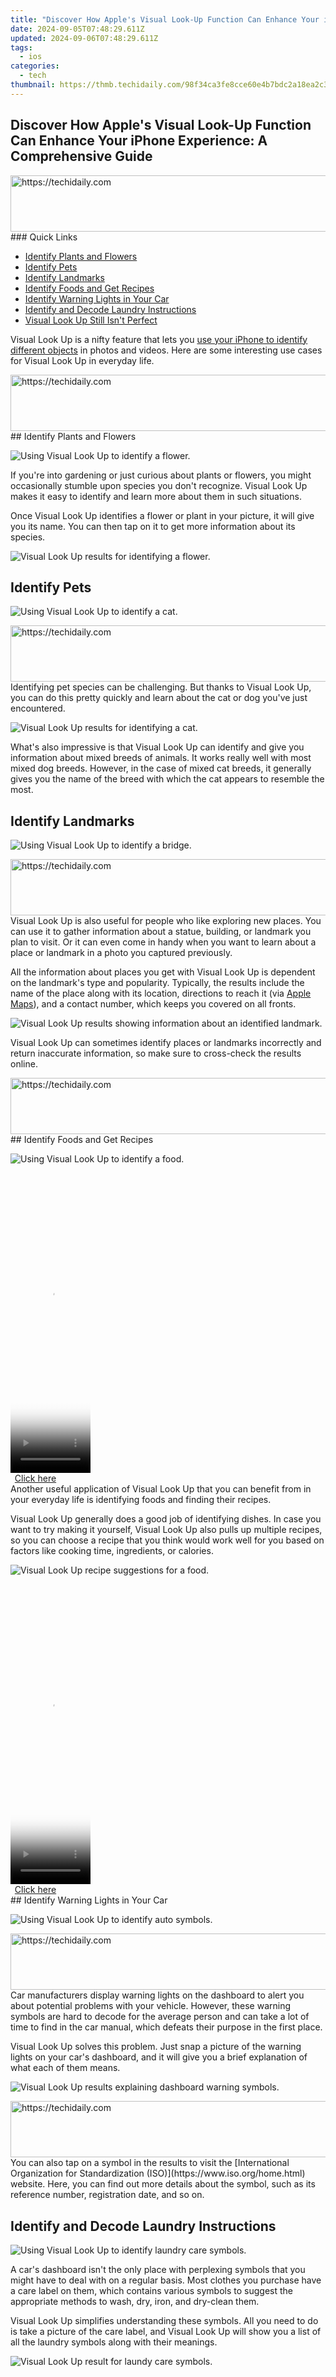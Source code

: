 ```yaml
---
title: "Discover How Apple's Visual Look-Up Function Can Enhance Your iPhone Experience: A Comprehensive Guide"
date: 2024-09-05T07:48:29.611Z
updated: 2024-09-06T07:48:29.611Z
tags:
  - ios
categories:
  - tech
thumbnail: https://thmb.techidaily.com/98f34ca3fe8cce60e4b7bdc2a18ea2c36cd4a116d1b350a14d170a43db0a71bd.jpg
---
```


## Discover How Apple's Visual Look-Up Function Can Enhance Your iPhone Experience: A Comprehensive Guide

<!-- affiliate ads begin -->
<a href="https://appsumo.8odi.net/c/5597632/2043597/7443" target="_top" id="2043597">
  <img src="//a.impactradius-go.com/display-ad/7443-2043597" border="0" alt="https://techidaily.com" width="728" height="90"/>
</a>
<img height="0" width="0" src="https://appsumo.8odi.net/i/5597632/2043597/7443" style="position:absolute;visibility:hidden;" border="0" />
<!-- affiliate ads end -->
### Quick Links

* [Identify Plants and Flowers](https://extra-lessons.techidaily.com/photobooth-recording-stalls-whats-goin-on/)
* [Identify Pets](https://phone-solutions.techidaily.com/5-ways-to-reset-vivo-y100-without-volume-buttons-drfone-by-drfone-reset-android-reset-android/)
* [Identify Landmarks](https://youtube-tips.techidaily.com/ed-quantifiable-quirks-yearly-graphed-tidbits-from-yt-2017-for-2024/)
* [Identify Foods and Get Recipes](https://screen-sharing-recording.techidaily.com/new-gaming-videography-101-the-ultimate-guide-to-recording-for-2024/)
* [Identify Warning Lights in Your Car](https://android-location.techidaily.com/in-2024-3-effective-methods-to-fake-gps-location-on-android-for-your-oppo-find-n3-flip-drfone-by-drfone-virtual/)
* [Identify and Decode Laundry Instructions](https://activate-lock.techidaily.com/the-10-best-tools-to-bypass-icloud-activation-lock-on-apple-iphone-11-pro-you-should-try-out-by-drfone-ios/)
* [Visual Look Up Still Isn't Perfect](https://buynow-marvelous.techidaily.com/how-the-google-wireless-nest-doorbell-perform-evaluating-battery-powered-versions/)

 Visual Look Up is a nifty feature that lets you [use your iPhone to identify different objects](https://fox-links.techidaily.com/in-2024-speedy-streams-start-here-snapchat-for-starters/) in photos and videos. Here are some interesting use cases for Visual Look Up in everyday life.

<!-- affiliate ads begin -->
<a href="https://aligracehair.sjv.io/c/5597632/1925489/19272" target="_top" id="1925489">
  <img src="//a.impactradius-go.com/display-ad/19272-1925489" border="0" alt="https://techidaily.com" width="728" height="90"/>
</a>
<img height="0" width="0" src="https://aligracehair.sjv.io/i/5597632/1925489/19272" style="position:absolute;visibility:hidden;" border="0" />
<!-- affiliate ads end -->
##  Identify Plants and Flowers

![Using Visual Look Up to identify a flower.](https://static1.howtogeekimages.com/wordpress/wp-content/uploads/2023/11/visual-look-up-use-cases-on-iphone-1-1.jpg) 

 If you're into gardening or just curious about plants or flowers, you might occasionally stumble upon species you don't recognize. Visual Look Up makes it easy to identify and learn more about them in such situations.

 Once Visual Look Up identifies a flower or plant in your picture, it will give you its name. You can then tap on it to get more information about its species.

![Visual Look Up results for identifying a flower.](https://static1.howtogeekimages.com/wordpress/wp-content/uploads/2023/11/visual-look-up-use-cases-on-iphone-2-1.jpg) 

##  Identify Pets

![Using Visual Look Up to identify a cat.](https://static1.howtogeekimages.com/wordpress/wp-content/uploads/2023/11/visual-look-up-use-cases-on-iphone-5-1.jpg) 

<!-- affiliate ads begin -->
<a href="https://dhgate.sjv.io/c/5597632/1172027/12108" target="_top" id="1172027">
  <img src="//a.impactradius-go.com/display-ad/12108-1172027" border="0" alt="https://techidaily.com" width="728" height="90"/>
</a>
<img height="0" width="0" src="https://dhgate.sjv.io/i/5597632/1172027/12108" style="position:absolute;visibility:hidden;" border="0" />
<!-- affiliate ads end -->
 Identifying pet species can be challenging. But thanks to Visual Look Up, you can do this pretty quickly and learn about the cat or dog you've just encountered.

![Visual Look Up results for identifying a cat.](https://static1.howtogeekimages.com/wordpress/wp-content/uploads/2023/11/visual-look-up-use-cases-on-iphone-6-1.jpg) 

 What's also impressive is that Visual Look Up can identify and give you information about mixed breeds of animals. It works really well with most mixed dog breeds. However, in the case of mixed cat breeds, it generally gives you the name of the breed with which the cat appears to resemble the most.

##  Identify Landmarks

![Using Visual Look Up to identify a bridge.](https://static1.howtogeekimages.com/wordpress/wp-content/uploads/2023/11/visual-look-up-use-cases-on-iphone-9-1.jpg) 

<!-- affiliate ads begin -->
<a href="https://imp.i357552.net/c/5597632/1001453/11832" target="_top" id="1001453">
  <img src="//a.impactradius-go.com/display-ad/11832-1001453" border="0" alt="https://techidaily.com" width="728" height="90"/>
</a>
<img height="0" width="0" src="https://imp.i357552.net/i/5597632/1001453/11832" style="position:absolute;visibility:hidden;" border="0" />
<!-- affiliate ads end -->
 Visual Look Up is also useful for people who like exploring new places. You can use it to gather information about a statue, building, or landmark you plan to visit. Or it can even come in handy when you want to learn about a place or landmark in a photo you captured previously.

 All the information about places you get with Visual Look Up is dependent on the landmark's type and popularity. Typically, the results include the name of the place along with its location, directions to reach it (via [Apple Maps](https://video-screen-grab.techidaily.com/new-tech-savvy-gaming-windows-10-video-capture-tactics-for-2024/)), and a contact number, which keeps you covered on all fronts.

![Visual Look Up results showing information about an identified landmark.](https://static1.howtogeekimages.com/wordpress/wp-content/uploads/2023/11/visual-look-up-use-cases-on-iphone-10-1.jpg) 

 Visual Look Up can sometimes identify places or landmarks incorrectly and return inaccurate information, so make sure to cross-check the results online.

<!-- affiliate ads begin -->
<a href="https://imp.i110150.net/c/5597632/924297/11305" target="_top" id="924297">
  <img src="//a.impactradius-go.com/display-ad/11305-924297" border="0" alt="https://techidaily.com" width="728" height="90"/>
</a>
<img height="0" width="0" src="https://imp.i110150.net/i/5597632/924297/11305" style="position:absolute;visibility:hidden;" border="0" />
<!-- affiliate ads end -->
##  Identify Foods and Get Recipes

![Using Visual Look Up to identify a food.](https://static1.howtogeekimages.com/wordpress/wp-content/uploads/2023/11/visual-look-up-use-cases-on-iphone-7-1.jpg) 

<!-- affiliate ads begin -->
<span id="1977006">
					<video width="128" height="480" style="cursor:pointer"
           poster="//a.impactradius-go.com/display-clicktoplayimage/1977006.png"
           onclick="if(!this.playClicked){this.play();this.setAttribute('controls',true);this.playClicked=true;}">
	   <source src="//a.impactradius-go.com/display-ad/22993-1977006">
	   <img src="//a.impactradius-go.com/display-clicktoplayimage/1977006.png" style="border: none; height: 100%; width: 100%; object-fit: contain">
	</video>
	<div style="width:80px;text-align:center"><a href="javascript:window.open(decodeURIComponent('https%3A%2F%2Fhomestyler.sjv.io%2Fc%2F5597632%2F1977006%2F22993'), '_blank');void(0);">Click here</a></div>
</span>
<img height="0" width="0" src="https://imp.pxf.io/i/5597632/1977006/22993" style="position:absolute;visibility:hidden;" border="0" />
<!-- affiliate ads end -->
 Another useful application of Visual Look Up that you can benefit from in your everyday life is identifying foods and finding their recipes.

 Visual Look Up generally does a good job of identifying dishes. In case you want to try making it yourself, Visual Look Up also pulls up multiple recipes, so you can choose a recipe that you think would work well for you based on factors like cooking time, ingredients, or calories.

![Visual Look Up recipe suggestions for a food.](https://static1.howtogeekimages.com/wordpress/wp-content/uploads/2023/11/visual-look-up-use-cases-on-iphone-8-1.jpg) 

<!-- affiliate ads begin -->
<span id="1977032">
					<video width="128" height="480" style="cursor:pointer"
           poster="//a.impactradius-go.com/display-clicktoplayimage/1977032.png"
           onclick="if(!this.playClicked){this.play();this.setAttribute('controls',true);this.playClicked=true;}">
	   <source src="//a.impactradius-go.com/display-ad/22993-1977032">
	   <img src="//a.impactradius-go.com/display-clicktoplayimage/1977032.png" style="border: none; height: 100%; width: 100%; object-fit: contain">
	</video>
	<div style="width:80px;text-align:center"><a href="javascript:window.open(decodeURIComponent('https%3A%2F%2Fhomestyler.sjv.io%2Fc%2F5597632%2F1977032%2F22993'), '_blank');void(0);">Click here</a></div>
</span>
<img height="0" width="0" src="https://imp.pxf.io/i/5597632/1977032/22993" style="position:absolute;visibility:hidden;" border="0" />
<!-- affiliate ads end -->
##  Identify Warning Lights in Your Car

![Using Visual Look Up to identify auto symbols.](https://static1.howtogeekimages.com/wordpress/wp-content/uploads/2023/11/visual-look-up-use-cases-on-iphone-3-1.jpg) 

<!-- affiliate ads begin -->
<a href="https://aligracehair.sjv.io/c/5597632/2087239/19272" target="_top" id="2087239">
  <img src="//a.impactradius-go.com/display-ad/19272-2087239" border="0" alt="https://techidaily.com" width="728" height="90"/>
</a>
<img height="0" width="0" src="https://aligracehair.sjv.io/i/5597632/2087239/19272" style="position:absolute;visibility:hidden;" border="0" />
<!-- affiliate ads end -->
 Car manufacturers display warning lights on the dashboard to alert you about potential problems with your vehicle. However, these warning symbols are hard to decode for the average person and can take a lot of time to find in the car manual, which defeats their purpose in the first place.

 Visual Look Up solves this problem. Just snap a picture of the warning lights on your car's dashboard, and it will give you a brief explanation of what each of them means.

![Visual Look Up results explaining dashboard warning symbols.](https://static1.howtogeekimages.com/wordpress/wp-content/uploads/2023/11/visual-look-up-use-cases-on-iphone-4-1.jpg) 

<!-- affiliate ads begin -->
<a href="https://imp.i357552.net/c/5597632/857865/11832" target="_top" id="857865">
  <img src="//a.impactradius-go.com/display-ad/11832-857865" border="0" alt="https://techidaily.com" width="728" height="90"/>
</a>
<img height="0" width="0" src="https://imp.i357552.net/i/5597632/857865/11832" style="position:absolute;visibility:hidden;" border="0" />
<!-- affiliate ads end -->
 You can also tap on a symbol in the results to visit the [International Organization for Standardization (ISO)](https://www.iso.org/home.html) website. Here, you can find out more details about the symbol, such as its reference number, registration date, and so on.

##  Identify and Decode Laundry Instructions

![Using Visual Look Up to identify laundry care symbols.](https://static1.howtogeekimages.com/wordpress/wp-content/uploads/2023/11/visual-look-up-use-cases-on-iphone-11-1.jpg) 

 A car's dashboard isn't the only place with perplexing symbols that you might have to deal with on a regular basis. Most clothes you purchase have a care label on them, which contains various symbols to suggest the appropriate methods to wash, dry, iron, and dry-clean them.

 Visual Look Up simplifies understanding these symbols. All you need to do is take a picture of the care label, and Visual Look Up will show you a list of all the laundry symbols along with their meanings.

![Visual Look Up result for laundy care symbols.](https://static1.howtogeekimages.com/wordpress/wp-content/uploads/2023/11/visual-look-up-use-cases-on-iphone-12-1.jpg) 

<!-- affiliate ads begin -->
<span id="1834903">
					<video width="864" height="1536" style="cursor:pointer"
           poster="//a.impactradius-go.com/display-clicktoplayimage/1834903.png"
           onclick="if(!this.playClicked){this.play();this.setAttribute('controls',true);this.playClicked=true;}">
	   <source src="//a.impactradius-go.com/display-ad/16836-1834903">
	   <img src="//a.impactradius-go.com/display-clicktoplayimage/1834903.png" style="border: none; height: 100%; width: 100%; object-fit: contain">
	</video>
	<div style="width:540px;text-align:center"><a href="javascript:window.open(decodeURIComponent('https%3A%2F%2F25home.pxf.io%2Fc%2F5597632%2F1834903%2F16836'), '_blank');void(0);">Click here</a></div>
</span>
<img height="0" width="0" src="https://imp.pxf.io/i/5597632/1834903/16836" style="position:absolute;visibility:hidden;" border="0" />
<!-- affiliate ads end -->
##  Visual Look Up Still Isn't Perfect

 Visual Look Up is a great way to get instant information about objects in your photos and videos on an iPhone. However, it might not work with every photo or video.

 Similarly, there are times when it might return inaccurate or incomplete results. When this happens, you can notify Apple by tapping "Report an Issue" beneath the results.

<ins class="adsbygoogle"
     style="display:block"
     data-ad-format="autorelaxed"
     data-ad-client="ca-pub-7571918770474297"
     data-ad-slot="1223367746"></ins>



<ins class="adsbygoogle"
     style="display:block"
     data-ad-client="ca-pub-7571918770474297"
     data-ad-slot="8358498916"
     data-ad-format="auto"
     data-full-width-responsive="true"></ins>


